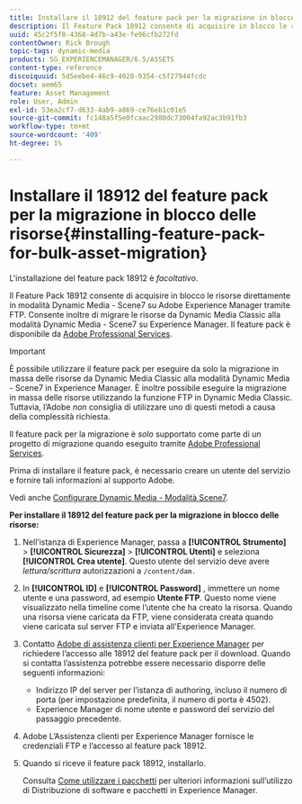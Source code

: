 ```yaml
---
title: Installare il 18912 del feature pack per la migrazione in blocco delle risorse
description: Il Feature Pack 18912 consente di acquisire in blocco le risorse tramite FTP o di migrare le risorse da Dynamic Media Classic a Dynamic Media su Adobe Experience Manager. Questo feature pack opzionale è disponibile dal supporto Adobe.
uuid: 45c2f5f8-4368-4d7b-a43e-fe96cfb272fd
contentOwner: Rick Brough
topic-tags: dynamic-media
products: SG_EXPERIENCEMANAGER/6.5/ASSETS
content-type: reference
discoiquuid: 5d5eebe4-46c9-4028-9354-c5f27944fcdc
docset: aem65
feature: Asset Management
role: User, Admin
exl-id: 53ea2cf7-d633-4ab9-a869-ce76eb1c01e5
source-git-commit: fc148a5f5e0fcaac2980dc73004fa92ac3b91fb3
workflow-type: tm+mt
source-wordcount: '409'
ht-degree: 1%

---
```


# Installare il 18912 del feature pack per la migrazione in blocco delle risorse{#installing-feature-pack-for-bulk-asset-migration}

L&#39;installazione del feature pack 18912 è *facoltativo*.

Il Feature Pack 18912 consente di acquisire in blocco le risorse direttamente in modalità Dynamic Media - Scene7 su Adobe Experience Manager tramite FTP. Consente inoltre di migrare le risorse da Dynamic Media Classic alla modalità Dynamic Media - Scene7 su Experience Manager. Il feature pack è disponibile da [Adobe Professional Services](https://business.adobe.com/customers/consulting-services/main.html).

>[!IMPORTANT]
>
>È possibile utilizzare il feature pack per eseguire da solo la migrazione in massa delle risorse da Dynamic Media Classic alla modalità Dynamic Media - Scene7 in Experience Manager. È inoltre possibile eseguire la migrazione in massa delle risorse utilizzando la funzione FTP in Dynamic Media Classic. Tuttavia, l’Adobe *non* consiglia di utilizzare uno di questi metodi a causa della complessità richiesta.
>
>Il feature pack per la migrazione è *solo* supportato come parte di un progetto di migrazione quando eseguito tramite [Adobe Professional Services](https://business.adobe.com/customers/consulting-services/main.html).

Prima di installare il feature pack, è necessario creare un utente del servizio e fornire tali informazioni al supporto Adobe.

Vedi anche [Configurare Dynamic Media - Modalità Scene7](/help/assets/config-dms7.md).

**Per installare il 18912 del feature pack per la migrazione in blocco delle risorse:**

1. Nell’istanza di Experience Manager, passa a **[!UICONTROL Strumento]** > **[!UICONTROL Sicurezza]** > **[!UICONTROL Utenti]** e seleziona **[!UICONTROL Crea utente]**. Questo utente del servizio deve avere *lettura/scrittura* autorizzazioni a `/content/dam.`
1. In **[!UICONTROL ID]** e **[!UICONTROL Password]** , immettere un nome utente e una password, ad esempio **Utente FTP**. Questo nome viene visualizzato nella timeline come l’utente che ha creato la risorsa. Quando una risorsa viene caricata da FTP, viene considerata creata quando viene caricata sul server FTP e inviata all&#39;Experience Manager.
1. Contatto [Adobe di assistenza clienti per Experience Manager](https://experienceleague.adobe.com/?support-solution=General&amp;lang=it#support) per richiedere l’accesso alle 18912 del feature pack per il download. Quando si contatta l’assistenza potrebbe essere necessario disporre delle seguenti informazioni:

   * Indirizzo IP del server per l’istanza di authoring, incluso il numero di porta (per impostazione predefinita, il numero di porta è 4502).
   * Experience Manager di nome utente e password del servizio del passaggio precedente.

1. Adobe L’Assistenza clienti per Experience Manager fornisce le credenziali FTP e l’accesso al feature pack 18912.
1. Quando si riceve il feature pack 18912, installarlo.

   Consulta [Come utilizzare i pacchetti](/help/sites-administering/package-manager.md) per ulteriori informazioni sull’utilizzo di Distribuzione di software e pacchetti in Experience Manager.
